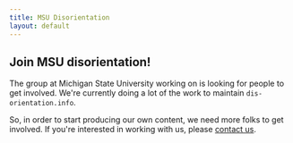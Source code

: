 ```yaml
---
title: MSU Disorientation
layout: default
---
```


## Join MSU disorientation!

The group at Michigan State University working on is looking for people to get involved. We're currently doing a lot of the work to maintain `dis-orientation.info`.

So, in order to start producing our own content, we need more folks to get involved. If you're interested in working with us, please [contact us](http://msu.dis-orientation.info/contact).
